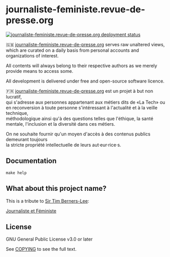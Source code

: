# journaliste-feministe.revue-de-presse.org

[![journaliste-feministe.revue-de-presse.org deployment status](https://api.netlify.com/api/v1/badges/36f0341f-bb23-47e9-ab0c-ba8b60ec1859/deploy-status)](https://app.netlify.com/sites/org-weaving-the-web-preview/deploys)

:uk: [journaliste-feministe.revue-de-presse.org](https://journaliste-feministe.revue-de-presse.org) serves raw unaltered views, 
which are curated on a daily basis from personal accounts and organizations of interest.  

All contents will always belong to their respective authors as
we merely provide means to access some.  

All development is delivered under free and open-source software licence.

:fr: [journaliste-feministe.revue-de-presse.org](https://journaliste-feministe.revue-de-presse.org) est un projet à but non lucratif,  
qui s'adresse aux personnes appartenant aux métiers dits de «La Tech» ou en reconversion
à toute personne s'intéressant à l'actualité et à la veille technique,  
méthodologique ainsi qu'à des questions telles que l'éthique, la santé mentale, l'inclusion et la diversité dans ces métiers.

On ne souhaite fournir qu'un moyen d'accès à des contenus publics demeurant toujours  
la stricte propriété intellectuelle de leurs aut·eur·rice·s.

## Documentation

```
make help
```

## What about this project name?

This is a tribute to [Sir Tim Berners-Lee](https://w.wiki/wov):

[Journaliste et Féministe](https://www.w3.org/People/Berners-Lee/Weaving/)

## License

GNU General Public License v3.0 or later

See [COPYING](./COPYING) to see the full text.

